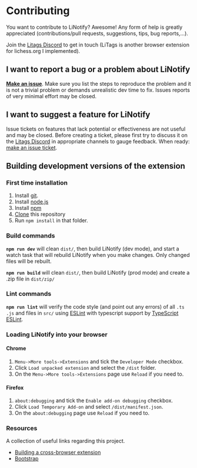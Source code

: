 # Contributing

You want to contribute to LiNotify? Awesome! Any form of help is greatly appreciated
(contributions/pull requests, suggestions, tips, bug reports,...).

Join the [Litags Discord](https://discord.gg/4d7QWUK) to get in touch (LiTags is another browser extension for lichess.org I implemented).

## I want to report a bug or a problem about LiNotify

[__Make an issue__](https://github.com/mpunkenhofer/linotify/issues/new). Make sure you list the steps to reproduce the
problem and it is not a trivial problem or demands unrealistic dev time to fix. Issues reports of very minimal effort
may be closed.

## I want to suggest a feature for LiNotify

Issue tickets on features that lack potential or effectiveness are not useful and may be closed. Before creating a
ticket, please first try to discuss it on the [Litags Discord](https://discord.gg/4d7QWUK) in appropriate channels to
gauge feedback. When ready: [make an issue ticket](https://github.com/mpunkenhofer/linotify/issues/new).

## Building development versions of the extension

### First time installation

1. Install [git](https://git-scm.com/).
2. Install [node.js](https://nodejs.org)
3. Install [npm](https://www.npmjs.com/get-npm)
4. [Clone](https://help.github.com/articles/cloning-a-repository/) this repository
5. Run `npm install` in that folder.

### Build commands

**`npm run dev`** will clean `dist/`, then build LiNotify (dev mode), and start a watch task that will rebuild LiNotify when
you make changes. Only changed files will be rebuilt.

**`npm run build`** will clean `dist/`, then build LiNotify (prod mode) and create a .zip file in `dist/zip/`

### Lint commands

**`npm run lint`** will verify the code style (and point out any errors) of all `.ts .js` and files in `src/`
using  [ESLint](http://eslint.org/) with typescript support by
[TypeScript ESLint](https://github.com/typescript-eslint/typescript-eslint).

### Loading LiNotify into your browser

#### Chrome

1. `Menu->More tools->Extensions` and tick the `Developer Mode` checkbox.
2. Click `Load unpacked extension` and select the `/dist` folder.
3. On the `Menu->More tools->Extensions` page use `Reload` if you need to.

#### Firefox

1. `about:debugging` and tick the `Enable add-on debugging` checkbox.
2. Click `Load Temporary Add-on` and select `/dist/manifest.json`.
3. On  the `about:debugging` page use `Reload` if you need to.

### Resources

A collection of useful links regarding this project.

- [Building a cross-browser extension](https://developer.mozilla.org/en-US/docs/Mozilla/Add-ons/WebExtensions/Build_a_cross_browser_extension)
- [Bootstrap](https://getbootstrap.com/)
  